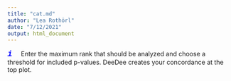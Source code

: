 ```yaml
---
title: "cat.md"
author: "Lea Rothörl"
date: "7/12/2021"
output: html_document
---
```


<span style="color:blue"><font face="courier"> <font size="4">***i***</font></font></span> &nbsp;&nbsp;&nbsp;
Enter the maximum rank that should be analyzed and choose a threshold for included p-values. DeeDee creates your concordance at the top plot.
